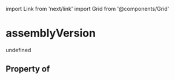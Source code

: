 import Link from 'next/link'
import Grid from '@components/Grid'

# assemblyVersion

undefined

## Property of



